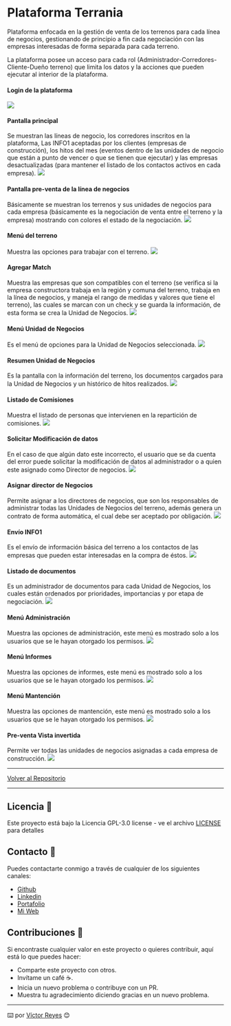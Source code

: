 # Plataforma Terrania
Plataforma enfocada en la gestión de venta de los terrenos para cada línea de negocios, gestionando de principio a fin cada negociación con las empresas interesadas de forma separada para cada terreno.

La plataforma posee un acceso para cada rol (Administrador-Corredores-Cliente-Dueño terreno) que limita los datos y la acciones que pueden ejecutar al interior de la plataforma.

#### Login de la plataforma
<img src='https://raw.githubusercontent.com/tenshi98/Trabajo_Imagenes/main/Plataforma%20Terrania/src/img_1.jpg' />

#### Pantalla principal
Se muestran las líneas de negocio, los corredores inscritos en la plataforma, Las INFO1 aceptadas por los clientes (empresas de construcción), los hitos del mes (eventos dentro de las unidades de negocio que están a punto de vencer o que se tienen que ejecutar) y las empresas desactualizadas (para mantener el listado de los contactos activos en cada empresa).
<img src='https://raw.githubusercontent.com/tenshi98/Trabajo_Imagenes/main/Plataforma%20Terrania/src/img_2.jpg' />

#### Pantalla pre-venta de la línea de negocios
Básicamente se muestran los terrenos y sus unidades de negocios para cada empresa (básicamente es la negociación de venta entre el terreno y la empresa) mostrando con colores el estado de la negociación.
<img src='https://raw.githubusercontent.com/tenshi98/Trabajo_Imagenes/main/Plataforma%20Terrania/src/img_3.jpg' />

#### Menú del terreno
Muestra las opciones para trabajar con el terreno.
<img src='https://raw.githubusercontent.com/tenshi98/Trabajo_Imagenes/main/Plataforma%20Terrania/src/img_4.jpg' />

#### Agregar Match
Muestra las empresas que son compatibles con el terreno (se verifica si la empresa constructora trabaja en la región y comuna del terreno, trabaja en la línea de negocios, y maneja el rango de medidas y valores que tiene el terreno), las cuales se marcan con un check y se guarda la información, de esta forma se crea la Unidad de Negocios.
<img src='https://raw.githubusercontent.com/tenshi98/Trabajo_Imagenes/main/Plataforma%20Terrania/src/img_5.jpg' />

#### Menú Unidad de Negocios
Es el menú de opciones para la Unidad de Negocios seleccionada.
<img src='https://raw.githubusercontent.com/tenshi98/Trabajo_Imagenes/main/Plataforma%20Terrania/src/img_6.jpg' />

#### Resumen Unidad de Negocios
Es la pantalla con la información del terreno, los documentos cargados para la Unidad de Negocios y un histórico de hitos realizados.
<img src='https://raw.githubusercontent.com/tenshi98/Trabajo_Imagenes/main/Plataforma%20Terrania/src/img_7.jpg' />

#### Listado de Comisiones
Muestra el listado de personas que intervienen en la repartición de comisiones.
<img src='https://raw.githubusercontent.com/tenshi98/Trabajo_Imagenes/main/Plataforma%20Terrania/src/img_8.jpg' />

#### Solicitar Modificación de datos
En el caso de que algún dato este incorrecto, el usuario que se da cuenta del error puede solicitar la modificación de datos al administrador o a quien este asignado como Director de negocios.
<img src='https://raw.githubusercontent.com/tenshi98/Trabajo_Imagenes/main/Plataforma%20Terrania/src/img_9.jpg' />

#### Asignar director de Negocios
Permite asignar a los directores de negocios, que son los responsables de administrar todas las Unidades de Negocios del terreno, además genera un contrato de forma automática, el cual debe ser aceptado por obligación.
<img src='https://raw.githubusercontent.com/tenshi98/Trabajo_Imagenes/main/Plataforma%20Terrania/src/img_10.jpg' />

#### Envío INFO1
Es el envío de información básica del terreno a los contactos de las empresas que pueden estar interesadas en la compra de éstos.
<img src='https://raw.githubusercontent.com/tenshi98/Trabajo_Imagenes/main/Plataforma%20Terrania/src/img_11.jpg' />

#### Listado de documentos
Es un administrador de documentos para cada Unidad de Negocios, los cuales están ordenados por prioridades, importancias y por etapa de negociación.
<img src='https://raw.githubusercontent.com/tenshi98/Trabajo_Imagenes/main/Plataforma%20Terrania/src/img_12.jpg' />

#### Menú Administración
Muestra las opciones de administración, este menú es mostrado solo a los usuarios que se le hayan otorgado los permisos.
<img src='https://raw.githubusercontent.com/tenshi98/Trabajo_Imagenes/main/Plataforma%20Terrania/src/img_13.jpg' />

#### Menú Informes
Muestra las opciones de informes, este menú es mostrado solo a los usuarios que se le hayan otorgado los permisos.
<img src='https://raw.githubusercontent.com/tenshi98/Trabajo_Imagenes/main/Plataforma%20Terrania/src/img_14.jpg' />

#### Menú Mantención
Muestra las opciones de mantención, este menú es mostrado solo a los usuarios que se le hayan otorgado los permisos.
<img src='https://raw.githubusercontent.com/tenshi98/Trabajo_Imagenes/main/Plataforma%20Terrania/src/img_15.jpg' />

#### Pre-venta Vista invertida
Permite ver todas las unidades de negocios asignadas a cada empresa de construcción.
<img src='https://raw.githubusercontent.com/tenshi98/Trabajo_Imagenes/main/Plataforma%20Terrania/src/img_16.jpg' />

---

[Volver al Repositorio](https://github.com/tenshi98/Trabajo_Imagenes/)

---

## Licencia 📄
Este proyecto está bajo la Licencia GPL-3.0 license - ve el archivo [LICENSE](LICENSE) para detalles

## Contacto 📖
Puedes contactarte conmigo a través de cualquier de los siguientes canales:
- [Github](https://github.com/tenshi98)
- [Linkedin](https://www.linkedin.com/in/victor-reyes-galvez/)
- [Portafolio](https://tenshi98.github.io/portafolio/)
- [Mi Web](https://web.digitalcreations.cl/)

## Contribuciones 🎁
Si encontraste cualquier valor en este proyecto o quieres contribuir, aquí está lo que puedes hacer:

- Comparte este proyecto con otros.
- Invítame un café ☕.
- Inicia un nuevo problema o contribuye con un PR.
- Muestra tu agradecimiento diciendo gracias en un nuevo problema.

---

⌨️ por [Víctor Reyes](https://github.com/tenshi98) 😊